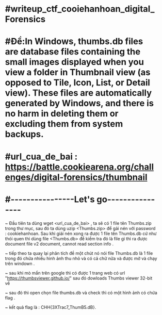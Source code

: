 # #writeup_ctf_cooiehanhoan_digital_Forensics

# #Đề:In Windows, thumbs.db files are database files containing the small images displayed when you view a folder in Thumbnail view (as opposed to Tile, Icon, List, or Detail view). These files are automatically generated by Windows, and there is no harm in deleting them or excluding them from system backups.

# #url_cua_de_bai : https://battle.cookiearena.org/challenges/digital-forensics/thumbnail

# #----------------Let's go---------------- #

~ Đầu tiên ta dùng wget <url_cua_de_bai> , ta sẽ có 1 file tên Thumbs.zip trong thư mục, sau đó ta dùng uzip <Thumbs.zip> để gải nén với password : cookiehanhoan. Sau khi giải nén xong ra được 1 file tên Thumbs.db cứ như thói quen thì dùng file <Thumbs.db> để kiểm tra đó là file gì thì ra được  document file v2 document, cannot read section info .

~ tiếp theo ta quay lại phân tích đề một chút nó nói file Thumbs.db là 1 file trong đó chứa nhiều hình ảnh thu nhỏ và có cả chữ nữa và được mở và chạy trên windown .

~ sau khi mò mẩn trên google thì có được 1 trang web có url "https://thumbsviewer.github.io/" sau đó dowloads Thumbs viewer 32-bit về 

~ sau đó thì open chọn file thumbs.db và check thì có một hình ảnh có chứa flag .

~ kết quả flag là : CHH{3XTrac7_ThumB5.dB}.
